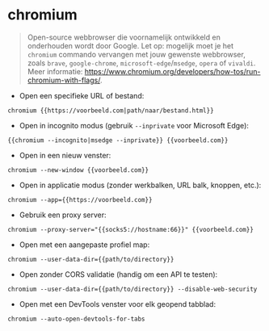 # chromium

> Open-source webbrowser die voornamelijk ontwikkeld en onderhouden wordt door Google.
> Let op: mogelijk moet je het `chromium` commando vervangen met jouw gewenste webbrowser, zoals `brave`, `google-chrome`, `microsoft-edge`/`msedge`, `opera` of `vivaldi`.
> Meer informatie: <https://www.chromium.org/developers/how-tos/run-chromium-with-flags/>.

- Open een specifieke URL of bestand:

`chromium {{https://voorbeeld.com|path/naar/bestand.html}}`

- Open in incognito modus (gebruik `--inprivate` voor Microsoft Edge):

`{{chromium --incognito|msedge --inprivate}} {{voorbeeld.com}}`

- Open in een nieuw venster:

`chromium --new-window {{voorbeeld.com}}`

- Open in applicatie modus (zonder werkbalken, URL balk, knoppen, etc.):

`chromium --app={{https://voorbeeld.com}}`

- Gebruik een proxy server:

`chromium --proxy-server="{{socks5://hostname:66}}" {{voorbeeld.com}}`

- Open met een aangepaste profiel map:

`chromium --user-data-dir={{path/to/directory}}`

- Open zonder CORS validatie (handig om een API te testen):

`chromium --user-data-dir={{path/to/directory}} --disable-web-security`

- Open met een DevTools venster voor elk geopend tabblad:

`chromium --auto-open-devtools-for-tabs`

